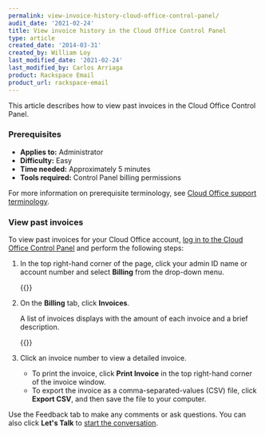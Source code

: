 ```yaml
---
permalink: view-invoice-history-cloud-office-control-panel/
audit_date: '2021-02-24'
title: View invoice history in the Cloud Office Control Panel
type: article
created_date: '2014-03-31'
created_by: William Loy
last_modified_date: '2021-02-24'
last_modified_by: Carlos Arriaga
product: Rackspace Email
product_url: rackspace-email
---
```


This article describes how to view past invoices in the Cloud Office Control Panel.

### Prerequisites

- **Applies to:** Administrator
- **Difficulty:** Easy
- **Time needed:** Approximately 5 minutes
- **Tools required:**  Control Panel billing permissions

For more information on prerequisite terminology, see [Cloud Office support terminology](/support/how-to/cloud-office-support-terminology).

### View past invoices

To view past invoices for your Cloud Office account, [log in to the
Cloud Office Control Panel](https://cp.rackspace.com/) and perform the following
steps:

1. In the top right-hand corner of the page, click your admin ID name or account number and select **Billing** from the drop-down menu.

    {{<image src="picture1.png" alt="" title="">}}

2. On the **Billing** tab, click **Invoices**.

   A list of invoices displays with the amount of each invoice and a brief description.

   {{<image src="picture2.png" alt="" title="">}}

3. Click an invoice number to view a detailed invoice.

   - To print the invoice, click **Print Invoice** in the top right-hand corner of the invoice window.
   - To export the invoice as a comma-separated-values (CSV) file, click **Export CSV**, and then save the file to your computer.

Use the Feedback tab to make any comments or ask questions. You can also click
**Let's Talk** to [start the conversation](https://www.rackspace.com/). 